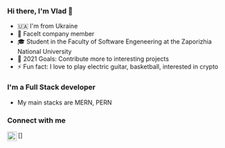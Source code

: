 ### Hi there, I'm Vlad 👋

- 🇺🇦 I'm from Ukraine
- 🏅 FaceIt company member
- 🎓 Student in the Faculty of Software Engeneering at the Zaporizhia National University
- 🥅 2021 Goals: Contribute more to interesting projects
- ⚡ Fun fact: I love to play electric guitar, basketball, interested in crypto

### I'm a Full Stack developer

- My main stacks are MERN, PERN

### Connect with me
[<a href="https://t.me/whatislov6"><img align="left" alt="Vladyslav0060 | Telegram" width="22px" src="https://upload.wikimedia.org/wikipedia/commons/thumb/8/82/Telegram_logo.svg/1024px-Telegram_logo.svg.png" /></a>]
